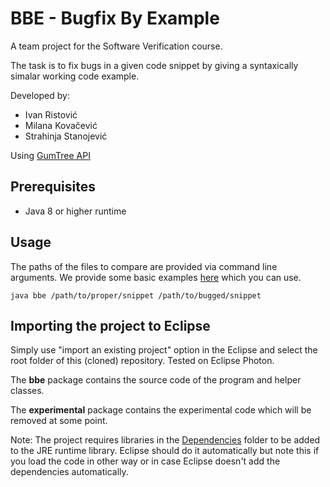 # BBE - Bugfix By Example

A team project for the Software Verification course.

The task is to fix bugs in a given code snippet by giving a syntaxically simalar working code example.

Developed by:
- Ivan Ristović
- Milana Kovačević
- Strahinja Stanojević

Using [GumTree API](https://github.com/GumTreeDiff/gumtree)


## Prerequisites

- Java 8 or higher runtime


## Usage

The paths of the files to compare are provided via command line arguments. We provide some basic examples [here](tests) which you can use.

```java bbe /path/to/proper/snippet /path/to/bugged/snippet```


## Importing the project to Eclipse

Simply use "import an existing project" option in the Eclipse and select the root folder of this (cloned) repository. Tested on Eclipse Photon.

The **bbe** package contains the source code of the program and helper classes.

The **experimental** package contains the experimental code which will be removed at some point.

Note: The project requires libraries in the [Dependencies](deps) folder to be added to the JRE runtime library. Eclipse should do it automatically but note this if you load the code in other way or in case Eclipse doesn't add the dependencies automatically.
